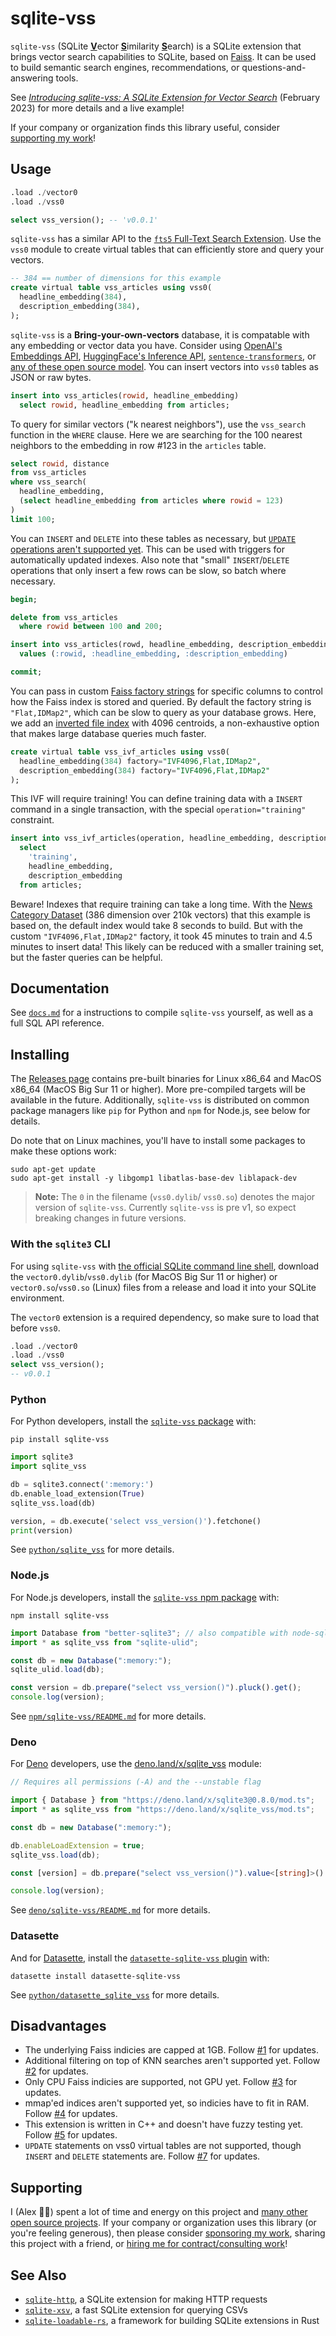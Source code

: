 # sqlite-vss

`sqlite-vss` (SQLite <b><u>V</u></b>ector <b><u>S</u></b>imilarity <b><u>S</u></b>earch) is a SQLite extension that brings vector search capabilities to SQLite, based on [Faiss](https://faiss.ai/). It can be used to build semantic search engines, recommendations, or questions-and-answering tools.

See [_Introducing sqlite-vss: A SQLite Extension for Vector Search_](https://observablehq.com/@asg017/introducing-sqlite-vss) (February 2023) for more details and a live example!

If your company or organization finds this library useful, consider [supporting my work](#supporting)!

## Usage

```sql
.load ./vector0
.load ./vss0

select vss_version(); -- 'v0.0.1'

```

`sqlite-vss` has a similar API to the [`fts5` Full-Text Search Extension](https://www.sqlite.org/fts5.html). Use the `vss0` module to create virtual tables that can efficiently store and query your vectors.

```sql
-- 384 == number of dimensions for this example
create virtual table vss_articles using vss0(
  headline_embedding(384),
  description_embedding(384),
);
```

`sqlite-vss` is a **Bring-your-own-vectors** database, it is compatable with any embedding or vector data you have. Consider using [OpenAI's Embeddings API](https://platform.openai.com/docs/guides/embeddings), [HuggingFace's Inference API](https://huggingface.co/blog/getting-started-with-embeddings#1-embedding-a-dataset), [`sentence-transformers`](https://www.sbert.net/), or [any of these open source model](https://github.com/embeddings-benchmark/mteb#leaderboard). You can insert vectors into `vss0` tables as JSON or raw bytes.

```sql
insert into vss_articles(rowid, headline_embedding)
  select rowid, headline_embedding from articles;
```

To query for similar vectors ("k nearest neighbors"), use the `vss_search` function in the `WHERE` clause. Here we are searching for the 100 nearest neighbors to the embedding in row #123 in the `articles` table.

```sql
select rowid, distance
from vss_articles
where vss_search(
  headline_embedding,
  (select headline_embedding from articles where rowid = 123)
)
limit 100;
```

You can `INSERT` and `DELETE` into these tables as necessary, but [`UPDATE` operations aren't supported yet](https://github.com/asg017/sqlite-vss/issues/7). This can be used with triggers for automatically updated indexes. Also note that "small" `INSERT`/`DELETE` operations that only insert a few rows can be slow, so batch where necessary.

```sql
begin;

delete from vss_articles
  where rowid between 100 and 200;

insert into vss_articles(rowd, headline_embedding, description_embedding)
  values (:rowid, :headline_embedding, :description_embedding)

commit;
```

You can pass in custom [Faiss factory strings](https://github.com/facebookresearch/faiss/wiki/The-index-factory) for specific columns to control how the Faiss index is stored and queried. By default the factory string is `"Flat,IDMap2"`, which can be slow to query as your database grows. Here, we add an [inverted file index](https://github.com/facebookresearch/faiss/wiki/The-index-factory#inverted-file-indexes) with 4096 centroids, a non-exhaustive option that makes large database queries much faster.

```sql
create virtual table vss_ivf_articles using vss0(
  headline_embedding(384) factory="IVF4096,Flat,IDMap2",
  description_embedding(384) factory="IVF4096,Flat,IDMap2"
);
```

This IVF will require training! You can define training data with a `INSERT` command in a single transaction, with the special `operation="training"` constraint.

```sql
insert into vss_ivf_articles(operation, headline_embedding, description_embedding)
  select
    'training',
    headline_embedding,
    description_embedding
  from articles;
```

Beware! Indexes that require training can take a long time. With the [News Category Dataset](./examples/headlines/) (386 dimension over 210k vectors) that this example is based on, the default index would take 8 seconds to build. But with the custom `"IVF4096,Flat,IDMap2"` factory, it took 45 minutes to train and 4.5 minutes to insert data! This likely can be reduced with a smaller training set, but the faster queries can be helpful.

## Documentation

See [`docs.md`](./docs.md) for a instructions to compile `sqlite-vss` yourself, as well as a full SQL API reference.

## Installing

The [Releases page](https://github.com/asg017/sqlite-vss/releases) contains pre-built binaries for Linux x86_64 and MacOS x86_64 (MacOS Big Sur 11 or higher). More pre-compiled targets will be available in the future. Additionally, `sqlite-vss` is distributed on common package managers like `pip` for Python and `npm` for Node.js, see below for details.

Do note that on Linux machines, you'll have to install some packages to make these options work:

```
sudo apt-get update
sudo apt-get install -y libgomp1 libatlas-base-dev liblapack-dev
```

> **Note:**
> The `0` in the filename (`vss0.dylib`/ `vss0.so`) denotes the major version of `sqlite-vss`. Currently `sqlite-vss` is pre v1, so expect breaking changes in future versions.

### With the `sqlite3` CLI

For using `sqlite-vss` with [the official SQLite command line shell](https://www.sqlite.org/cli.html), download the `vector0.dylib`/`vss0.dylib` (for MacOS Big Sur 11 or higher) or `vector0.so`/`vss0.so` (Linux) files from a release and load it into your SQLite environment.

The `vector0` extension is a required dependency, so make sure to load that before `vss0`.

```sql
.load ./vector0
.load ./vss0
select vss_version();
-- v0.0.1
```

### Python

For Python developers, install the [`sqlite-vss` package](https://pypi.org/package/sqlite-vss/) with:

```
pip install sqlite-vss
```

```python
import sqlite3
import sqlite_vss

db = sqlite3.connect(':memory:')
db.enable_load_extension(True)
sqlite_vss.load(db)

version, = db.execute('select vss_version()').fetchone()
print(version)
```

See [`python/sqlite_vss`](./python/sqlite_vss/README.md) for more details.

### Node.js

For Node.js developers, install the [`sqlite-vss` npm package](https://www.npmjs.com/package/sqlite-vss) with:

```
npm install sqlite-vss
```

```js
import Database from "better-sqlite3"; // also compatible with node-sqlite3
import * as sqlite_vss from "sqlite-ulid";

const db = new Database(":memory:");
sqlite_ulid.load(db);

const version = db.prepare("select vss_version()").pluck().get();
console.log(version);
```

See [`npm/sqlite-vss/README.md`](./npm/sqlite-vss/README.md) for more details.

### Deno

For [Deno](https://deno.land/) developers, use the [deno.land/x/sqlite_vss](https://deno.land/x/sqlite_vss) module:

```ts
// Requires all permissions (-A) and the --unstable flag

import { Database } from "https://deno.land/x/sqlite3@0.8.0/mod.ts";
import * as sqlite_vss from "https://deno.land/x/sqlite_vss/mod.ts";

const db = new Database(":memory:");

db.enableLoadExtension = true;
sqlite_vss.load(db);

const [version] = db.prepare("select vss_version()").value<[string]>()!;

console.log(version);
```

See [`deno/sqlite-vss/README.md`](./deno/README.md) for more details.

### Datasette

And for [Datasette](https://datasette.io/), install the [`datasette-sqlite-vss` plugin](https://datasette.io/plugins/datasette-sqlite-vss) with:

```
datasette install datasette-sqlite-vss
```

See [`python/datasette_sqlite_vss`](./python/datasette_sqlite_vss/README.md) for more details.

## Disadvantages

- The underlying Faiss indicies are capped at 1GB. Follow [#1](https://github.com/asg017/sqlite-vss/issues/1) for updates.
- Additional filtering on top of KNN searches aren't supported yet. Follow [#2](https://github.com/asg017/sqlite-vss/issues/2) for updates.
- Only CPU Faiss indicies are supported, not GPU yet. Follow [#3](https://github.com/asg017/sqlite-vss/issues/3) for updates.
- mmap'ed indices aren't supported yet, so indicies have to fit in RAM. Follow [#4](https://github.com/asg017/sqlite-vss/issues/4) for updates.
- This extension is written in C++ and doesn't have fuzzy testing yet. Follow [#5](https://github.com/asg017/sqlite-vss/issues/5) for updates.
- `UPDATE` statements on vss0 virtual tables are not supported, though `INSERT` and `DELETE` statements are. Follow [#7](https://github.com/asg017/sqlite-vss/issues/7) for updates.

## Supporting

I (Alex 👋🏼) spent a lot of time and energy on this project and [many other open source projects](https://github.com/asg017?tab=repositories&q=&type=&language=&sort=stargazers). If your company or organization uses this library (or you're feeling generous), then please consider [sponsoring my work](https://github.com/sponsors/asg017/), sharing this project with a friend, or [hiring me for contract/consulting work](https://alexgarcia.xyz/work.html)!

## See Also

- [`sqlite-http`](https://github.com/asg017/sqlite-http), a SQLite extension for making HTTP requests
- [`sqlite-xsv`](https://github.com/asg017/sqlite-xsv), a fast SQLite extension for querying CSVs
- [`sqlite-loadable-rs`](https://github.com/asg017/sqlite-loadable-rs), a framework for building SQLite extensions in Rust
